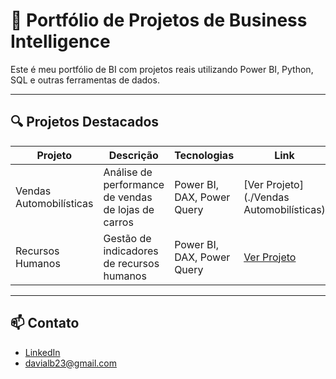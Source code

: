 # 🎯 Portfólio de Projetos de Business Intelligence

Este é meu portfólio de BI com projetos reais utilizando Power BI, Python, SQL e outras ferramentas de dados.

---

## 🔍 Projetos Destacados

| Projeto | Descrição | Tecnologias | Link |
|--------|-----------|-------------|------|
| Vendas Automobilísticas| Análise de performance de vendas de lojas de carros | Power BI, DAX, Power Query | [Ver Projeto](./Vendas Automobilísticas) |
| Recursos Humanos | Gestão de indicadores de recursos humanos | Power BI, DAX, Power Query | [Ver Projeto](./) |

---

## 📫 Contato

- [LinkedIn](https://www.linkedin.com/in/davialbini/)
- davialb23@gmail.com
